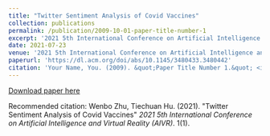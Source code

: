 ```yaml
---
title: "Twitter Sentiment Analysis of Covid Vaccines"
collection: publications
permalink: /publication/2009-10-01-paper-title-number-1
excerpt: '2021 5th International Conference on Artificial Intelligence and Virtual Reality (AIVR)'
date: 2021-07-23
venue: '2021 5th International Conference on Artificial Intelligence and Virtual Reality (AIVR)'
paperurl: 'https://dl.acm.org/doi/abs/10.1145/3480433.3480442'
citation: 'Your Name, You. (2009). &quot;Paper Title Number 1.&quot; <i>Journal 1</i>. 1(1).'
---
```


[Download paper here](https://dl.acm.org/doi/abs/10.1145/3480433.3480442)

Recommended citation: Wenbo Zhu, Tiechuan Hu. (2021). "Twitter Sentiment Analysis of Covid Vaccines" <i>2021 5th International Conference on Artificial Intelligence and Virtual Reality (AIVR)</i>. 1(1).